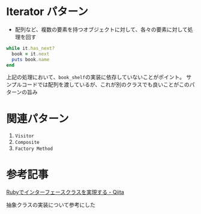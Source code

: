 # Iterator パターン
- 配列など、複数の要素を持つオブジェクトに対して、各々の要素に対して処理を回す

```ruby:main.rb
while it.has_next?
  book = it.next
  puts book.name
end
```
上記の処理において、`book_shelf`の実装に依存していないことがポイント。
サンプルコードでは配列を渡しているが、これが別のクラスでも良いことがこのパターンの旨み

# 関連パターン
1. `Visitor`
2. `Composite`
3. `Factory Method`

# 参考記事
[Rubyでインターフェースクラスを実現する - Qiita](https://qiita.com/developer-kikikaikai/items/b1e2bd1c2bbc223de534)

抽象クラスの実装について参考にした
